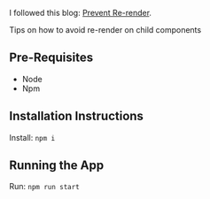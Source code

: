 I followed this blog: [Prevent Re-render](https://www.robinwieruch.de/react-prevent-rerender-component/).

Tips on how to avoid re-render on child components

## Pre-Requisites

- Node
- Npm

## Installation Instructions
Install:
    ```npm i```

## Running the App
Run:
    ```npm run start```
